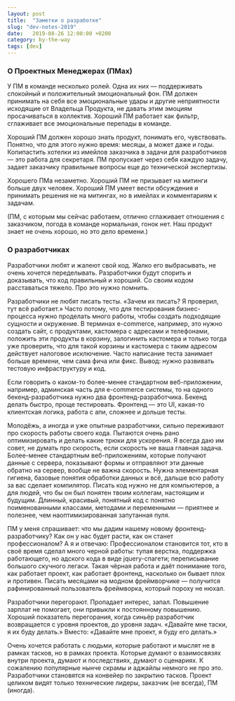 ```yaml
---
layout: post
title:  "Заметки о разработке"
slug: "dev-notes-2019"
date:   2019-08-26 12:00:00 +0200
category: by-the-way
tags: [dev]
---
```


### О Проектных Менеджерах (ПМах)

У ПМ в команде несколько ролей. Одна их них — поддерживать спокойный и положительный эмоциональный фон. ПМ должен принимать на себя все эмоциональные удары и другие неприятности исходящие от Владельца Продукта, не давать этим эмоциям просачиваться в коллектив. Хороший ПМ работает как фильтр, сглаживает все эмоциональные перепады в команде.

Хороший ПМ должен хорошо знать продукт, понимать его, чувствовать. Понятно, что для этого нужно время: месяцы, а может даже и годы. Копипастить хотелки из имейлов заказчика в задачи для разработчиков — это работа для секретаря. ПМ пропускает через себя каждую задачу, задает заказчику правильные вопросы еще до технической экспертизы.

Хорошего ПМа незаметно. Хороший ПМ не призывает на митинги больше двух человек. Хороший ПМ умеет вести обсуждения и принимать решения не на митингах, но в имейлах и комментариям к задачам.

(ПМ, с которым мы сейчас работаем, отлично сглаживает отношения с заказчиком, погода в команде нормальная, гонок нет. Наш продукт знает не очень хорошо, но это дело времени.)

### О разработчиках

Разработчики любят и жалеют свой код. Жалко его выбрасывать, не очень хочется переделывать. Разработчики будут спорить и доказывать, что код правильный и хороший. Со своим кодом расставаться тяжело. Про это нужно помнить.

Разработчики не любят писать тесты. «Зачем их писать? Я проверил, тут всё работает.» Часто потому, что для тестирования бизнес-процесса нужно проделать много работы, чтобы создать подходящие сущности и окружение. В терминах e-commerce, например, это нужно создать сайт, с продуктами, кастомера с адресами и телефонами, положить эти продукты в корзину, залогинить кастомера и только тогда уже проверить, что для такой корзины и кастомера с таким адресом действует налоговое исключение. Часто написание теста занимает больше времени, чем сама фича или фикс. Вывод: нужно развивать тестовую инфраструктуру и код.

Если говорить о каком-то более-менее стандартном веб-приложении, например, админская часть для e-commerce системы, то на одного бекенд-разработчика нужно два фронтенд-разработчика. Бекенд делать быстро, проще тестировать. Фронтенд — это UI, какая-то клиентская логика, работа с апи, сложнее и дольше тесты.

Молодёжь, а иногда и уже опытные разработчики, сильно переживают про скорость работы своего кода. Пытаются очень рано оптимизировать и делать какие трюки для ускорения. Я всегда даю им совет, не думать про скорость, если скорость не ваша главная задача. Более-менее стандартным веб-приложениям, которые получают данные с сервера, показывают формы и отправляют эти данные обратно на сервер, вообще не важна скорость. Нужна элементарная гигиена, базовые понятия обработки данных и всё, дальше всю работу за вас сделает компилятор. Писать код нужно не для компьютеров, а для людей, что бы он был понятен твоим коллегам, настоящим и будущим. Длинный, красивый, понятный код с понятно поименованными классами, методами и переменными — приятнее и полезнее, чем наоптимизированная запутанная пуля.

ПМ у меня спрашивает: что мы дадим нашему новому фронтенд-разработчику? Как он у нас будет расти, как он станет профессионалом? А я и отвечаю: Профессионалом становится тот, кто в своё время сделал много черной работы: тупая верстка, поддержка работающего, но адского кода в виде jquery-спагети; переписывание большого скучного легаси. Такая чёрная работа и даёт понимание того, как работает проект, как работает фронтенд, насколько он бывает плох и противен. Писать месяцами на модном фреймворчике — получится рафинированный пользователь фреймворка, который пороху не нюхал.

Разработчики перегорают. Пропадает интерес, запал. Повышение зарплат не помогает, они привыкли к постоянному повышению. Хороший показатель перегорания, когда синьёр разработчик возвращается с уровня проектов, до уровня задач. «Давайте мне таски, я их буду делать.» Вместо: «Давайте мне проект, я буду его делать.»

Очень хочется работать с людьми, которые работают и мыслят не в рамках тасков, но в рамках проекта. Которые думают о взаимосвязях внутри проекта, думают и последствиях, думают о сценариях. К сожалению популярные нынче скрамы и аджайлы немного не про это. Разработчики становятся на конвейер по закрытию тасков. Проект целиком видят только технические лидеры, заказчик (не всегда), ПМ (иногда).
